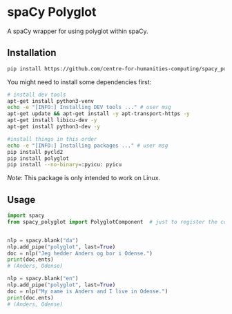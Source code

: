 # spaCy Polyglot
A spaCy wrapper for using polyglot within spaCy.


## Installation
```bash
pip install https://github.com/centre-for-humanities-computing/spacy_polyglot
```

You might need to install some dependencies first:
```bash
# install dev tools
apt-get install python3-venv
echo -e "[INFO:] Installing DEV tools ..." # user msg
apt-get update && apt-get install -y apt-transport-https -y
apt-get install libicu-dev -y
apt-get install python3-dev -y

#install things in this order
echo -e "[INFO:] Installing packages ..." # user msg
pip install pycld2
pip install polyglot
pip install --no-binary=:pyicu: pyicu
```

*Note*: This package is only intended to work on Linux.

## Usage
```python
import spacy
from spacy_polyglot import PolyglotComponent  # just to register the component


nlp = spacy.blank("da")
nlp.add_pipe("polyglot", last=True)
doc = nlp("Jeg hedder Anders og bor i Odense.")
print(doc.ents)
# (Anders, Odense)

nlp = spacy.blank("en")
nlp.add_pipe("polyglot", last=True)
doc = nlp("My name is Anders and I live in Odense.")
print(doc.ents)
# (Anders, Odense)
```

